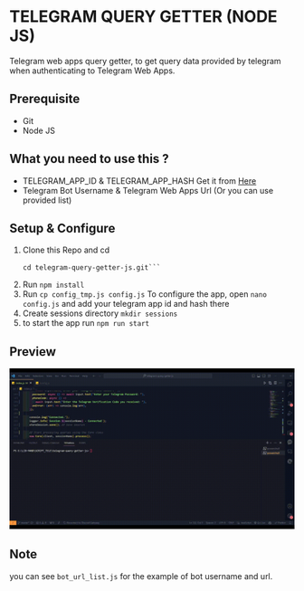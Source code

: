 # TELEGRAM QUERY GETTER (NODE JS)

Telegram web apps query getter, to get query data provided by telegram when authenticating to Telegram Web Apps.

## Prerequisite

- Git
- Node JS

## What you need to use this ?

- TELEGRAM_APP_ID & TELEGRAM_APP_HASH Get it from [Here](https://my.telegram.org/auth?to=apps)
- Telegram Bot Username & Telegram Web Apps Url (Or you can use provided list)

## Setup & Configure

1. Clone this Repo and cd
    ```git clone https://github.com/RyomenRR/telegram-query-getter-js.git
    cd telegram-query-getter-js.git```
   
2. Run ```npm install```
5. Run ```cp config_tmp.js config.js```
   To configure the app, open `nano config.js` and add your telegram app id and hash there
6. Create sessions directory ```mkdir sessions```
7. to start the app run ```npm run start```

## Preview
![](Preview.gif)

## Note

you can see `bot_url_list.js` for the example of bot username and url.
